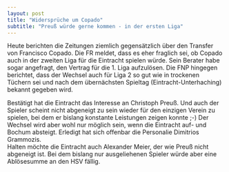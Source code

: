 ```yaml
---
layout: post
title: "Widersprüche um Copado"
subtitle: "Preuß würde gerne kommen - in der ersten Liga"
---
```


Heute berichten die Zeitungen ziemlich gegensätzlich über den Transfer von Francisco Copado. Die FR meldet, dass es eher fraglich sei, ob Copado auch in der zweiten Liga für die Eintracht spielen würde. Sein Berater habe sogar angefragt, den Vertrag für die 1. Liga aufzulösen. Die FNP hingegen berichtet, dass der Wechsel auch für Liga 2 so gut wie in trockenen Tüchern sei und nach dem übernächsten Spieltag (Eintracht-Unterhaching) bekannt gegeben wird.

Bestätigt hat die Eintracht das Interesse an Christoph Preuß. Und auch der Spieler scheint nicht abgeneigt zu sein wieder für den einzigen Verein zu spielen, bei dem er bislang konstante Leistungen zeigen konnte ;-) Der Wechsel wird aber wohl nur möglich sein, wenn die Eintracht auf- und Bochum absteigt. Erledigt hat sich offenbar die Personalie Dimitrios Grammozis.  
Halten möchte die Eintracht auch Alexander Meier, der wie Preuß nicht abgeneigt ist. Bei dem bislang nur ausgeliehenen Spieler würde aber eine Ablösesumme an den HSV fällig.
